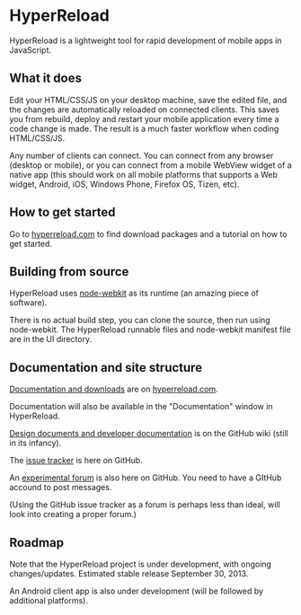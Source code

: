 # HyperReload

HyperReload is a lightweight tool for rapid development of mobile apps in JavaScript.

## What it does

Edit your HTML/CSS/JS on your desktop machine, save the edited file, and the changes are automatically reloaded on connected clients. This saves you from rebuild, deploy and restart your mobile application every time a code change is made. The result is a much faster workflow when coding HTML/CSS/JS.

Any number of clients can connect. You can connect from any browser (desktop or mobile), or you can connect from a mobile WebView widget of a native app (this should work on all mobile platforms that supports a Web widget, Android, iOS, Windows Phone, Firefox OS, Tizen, etc).

## How to get started

Go to [hyperreload.com](http://hyperreload.com) to find download packages and a tutorial on how to get started.

## Building from source

HyperReload uses [node-webkit](https://github.com/rogerwang/node-webkit) as its runtime (an amazing piece of software).

There is no actual build step, you can clone the source, then run using node-webkit. The HyperReload runnable files and node-webkit manifest file are in the UI directory.

## Documentation and site structure

[Documentation and downloads](http://hyperreload.com) are on [hyperreload.com](http://hyperreload.com).

Documentation will also be available in the "Documentation" window in HyperReload.

[Design documents and developer documentation](https://github.com/divineprog/HyperReload/wiki) is on the GitHub wiki (still in its infancy).

The [issue tracker](https://github.com/divineprog/HyperReload/issues) is here on GitHub.

An [experimental forum](https://github.com/divineprog/HyperReload-Forum/issues) is also here on GitHub. You need to have a GItHub accound to post messages. 

(Using the GitHub issue tracker as a forum is perhaps less than ideal, will look into creating a proper forum.)

<!--
## Components

HyperApp consists of two applications:

* The HyperApp UI desktop application
* The HyperApp mobile client application (optional, under development, not finished)

You need to include this code in your main HTML application file to enable the automatic reload functionality:

    <script src="/reloader"></script>
    
This will load code that listens to reload events from the HyperApp UI.

## Getting started

### 1. Run the HyperApp UI desktop application

Run the HyperApp UI program on your desktop machine. This will start a local web server and listen for file updates, notifying clients when files are saved. 

Note: This application is written using node-webkit. For now, you need to install node-webkit manually, and launch the application. See the UI/runme Linux script for an example opf how to luanch the application.

### 2. Connect from the browser/device

Connect from a web browser by entering the URL displayed in the HyperApp UI. For example:

    http://192.168.43.226:4042/connect
    
Connect from a WebView widget in a mobile app. For example, on Android you use code like this:

	WebView mWebView = new WebView(this);
	mWebView.getSettings().setJavaScriptEnabled(true);
	setWebViewClient(new WebViewClient());
    mWebView.loadUrl("http://192.168.43.226:4042/connect");

Make sure the WebView has JavaScript enabled, and that it has a WebViewClient (otherwise, URLs opened from within the WebView will be opened in en external browser, rather than in the WebView itself).

### 3. Enter the path of the mobile app main HTML file

When connected, enter the path to the main HTML file of your project in the HyperApp UI. 

Then press the **Run** button, and the app will be loaded onto the connected device(s). 

When editing and saving files in the project, the app will be automatically reloaded on the connected client(s). (Note that directory traversal is currently limited to two levels, this will be configurable in the UI, for now, update this manually in UI/index.html if you need deeper traversal.)

### 4. Structure of the main HTML file

For HyperApp to work, you need to have a main HTML file. This is the file you want to be reloaded when a file in the project is updated. (Saving any file in the same directory or subdirectory will reload this file.)

For the reload mechanism to work, you need to include a script in the main HTML file that installs the reloader script. Here is a simple example:

	<!DOCTYPE html>
	<html>
	<head>
	  <meta charset="utf-8">
	  <title>Hello World</title>
	</head>
	<body>
        <h1>Hello World</h1>
	    <script src="/reloader"></script>
	</body>
	</html>

It is recommened to put the reloader script last in the body element.
-->

## Roadmap

Note that the HyperReload project is under development, with ongoing changes/updates. 
Estimated stable release September 30, 2013.

An Android client app is also under development (will be followed by additional platforms).

<!--
With the HyperApp mobile application (under development) you get additional functionlity:

* Quick-connect to the running HyperApp UI
* Get console error messages displayed in the HyperApp UI (Android)
* No need to build the application, just install from the app store (forthcoming)
-->

